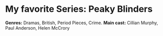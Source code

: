 # My favorite Series: Peaky Blinders
**Genres:** Dramas, British, Period Pieces, Crime.
**Main cast:** Cillian Murphy, Paul Anderson, Helen McCrory
